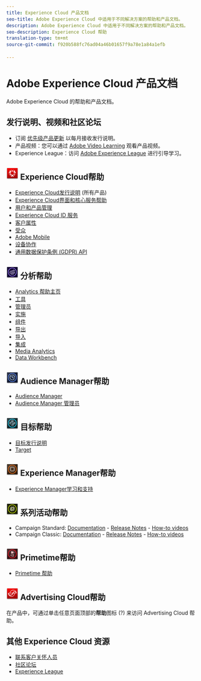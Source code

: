 ```yaml
---
title: Experience Cloud 产品文档
seo-title: Adobe Experience Cloud 中适用于不同解决方案的帮助和产品文档。
description: Adobe Experience Cloud 中适用于不同解决方案的帮助和产品文档。
seo-description: Experience Cloud 帮助
translation-type: tm+mt
source-git-commit: f920b588fc76ad04a46b01657f9a78e1a84a1efb

---
```



# Adobe Experience Cloud 产品文档

Adobe Experience Cloud 的帮助和产品文档。

## 发行说明、视频和社区论坛

* 订阅 [优先级产品更新](https://www.adobe.com/subscription/priority-product-update.html) 以每月接收发行说明。
* 产品视频：您可以通过 [Adobe Video Learning](https://helpx.adobe.com/experience-cloud/tutorials.html) 观看产品视频。
* Experience League：访问 [Adobe Experience League](https://landing.adobe.com/experience-league/) 进行引导学习。

## ![Experience Cloud帮助](assets/experience_cloud_appicon_32.png) Experience Cloud帮助

* [Experience Cloud发行说明](https://docs.adobe.com/content/help/en/release-notes/experience-cloud/current.html) (所有产品)
* [Experience Cloud界面和核心服务帮助](https://docs.adobe.com/content/help/en/core-services/interface/experience-cloud.html)
* [用户和产品管理](https://docs.adobe.com/content/help/en/core-services/interface/manage-users-and-products/admin-getting-started.html)
* [Experience Cloud ID 服务](https://docs.adobe.com/content/help/en/id-service/using/home.html)
* [客户属性](https://docs.adobe.com/content/help/en/core-services/interface/customer-attributes/attributes.html)
* [受众](https://docs.adobe.com/content/help/en/core-services/interface/audiences/audience-library.html)
* [Adobe Mobile](https://docs.adobe.com/content/help/en/mobile-services/using/home.html)
* [设备协作](https://docs.adobe.com/content/help/en/device-co-op/using/home.html)
* [通用数据保护条例 (GDPR) API](https://www.adobe.io/apis/experiencecloud/gdpr.html)

## ![Analytics帮助](assets/mc_analytics_32.png) 分析帮助

* [Analytics 帮助主页](https://docs.adobe.com/content/help/en/analytics/landing/home.html)
* [工具](https://docs.adobe.com/content/help/en/analytics/analyze/home.html)
* [管理员](https://docs.adobe.com/content/help/en/analytics/admin/home.html)
* [实施](https://docs.adobe.com/content/help/en/analytics/implementation/home.html)
* [组件](https://docs.adobe.com/content/help/en/analytics/components/home.html)
* [导出](https://docs.adobe.com/content/help/en/analytics/export/home.html)
* [导入](https://docs.adobe.com/content/help/en/analytics/import/home.html)
* [集成](https://docs.adobe.com/content/help/en/analytics/integration/home.html)
* [Media Analytics](https://docs.adobe.com/content/help/en/media-analytics/using/media-overview.html)
* [Data Workbench](https://marketing.adobe.com/resources/help/en_US/insight/)

## ![Audience Manager帮助](assets/mc_audiencemanager_32.png) Audience Manager帮助

* [Audience Manager](https://marketing.adobe.com/resources/help/en_US/aam/)
* [Audience Manager 管理员](https://marketing.adobe.com/resources/help/en_US/aam/admin/index.html)

## ![目标帮助](assets/mc_target_32.png) 目标帮助

* [目标发行说明](https://docs.adobe.com/content/help/en/target/using/release-notes/release-notes.html)
* [Target](https://docs.adobe.com/content/help/en/target/using/target-home.html)

## ![Experience Manager帮助](assets/mc_experiencemanager_32.png) Experience Manager帮助

* [Experience Manager学习和支持](https://helpx.adobe.com/support/experience-manager.html)

## ![营销活动帮助](assets/mc_campaign_32.png) 系列活动帮助

* Campaign Standard: [Documentation](https://helpx.adobe.com/support/campaign/standard.html) - [Release Notes](https://docs.adobe.com/content/help/en/campaign-standard/using/release-notes/release-notes.html) - [How-to videos](https://docs.adobe.com/content/help/en/campaign-learn/campaign-standard-tutorials/overview.html)
* Campaign Classic: [Documentation](https://helpx.adobe.com/support/campaign/classic.html) - [Release Notes](https://docs.campaign.adobe.com/doc/AC/en/RN.html) - [How-to videos](https://docs.adobe.com/content/help/en/campaign-learn/campaign-classic-tutorials/overview.html)

## ![Primetime帮助](assets/primetime_app_32.png) Primetime帮助

* [Primetime 帮助](http://help.adobe.com/en_US/primetime/)

## ![Advertising Cloud帮助](assets/advertisingcloud_appicon_32.png) Advertising Cloud帮助

在产品中，可通过单击任意页面顶部的&#x200B;**帮助**&#x200B;图标 (?) 来访问 Advertising Cloud 帮助。

## 其他 Experience Cloud 资源

* [联系客户关怀人员](https://helpx.adobe.com/contact/enterprise-support.ec.html)
* [社区论坛](https://forums.adobe.com/community/experience-cloud)
* [Experience League](https://landing.adobe.com/experience-league/)